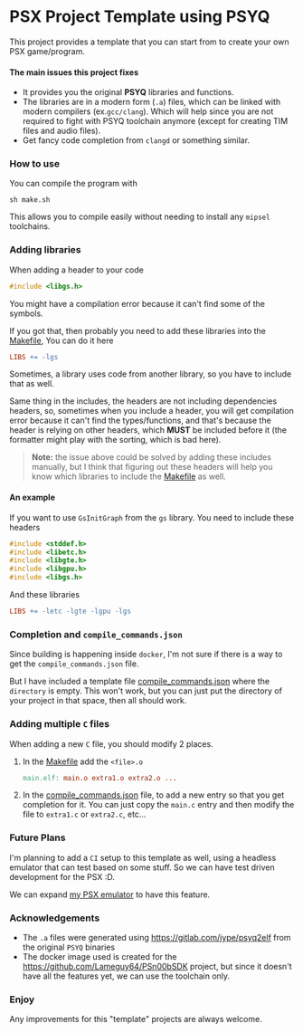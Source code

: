 # PSX Project Template using PSYQ

This project provides a template that you can start from to create your own PSX game/program.

#### The main issues this project fixes
- It provides you the original **PSYQ** libraries and functions.
- The libraries are in a modern form (`.a`) files, which can be linked with modern compilers (ex.`gcc/clang`).
  Which will help since you are not required to fight with PSYQ toolchain anymore (except for creating TIM files and audio files).
- Get fancy code completion from `clangd` or something similar.

### How to use
You can compile the program with
```
sh make.sh
```
This allows you to compile easily without needing to install any `mipsel` toolchains.

### Adding libraries
When adding a header to your code
```c
#include <libgs.h>
```
You might have a compilation error because it can't find some of the symbols.

If you got that, then probably you need to add these libraries into the [Makefile](./Makefile), You can do it here
```Makefile
LIBS += -lgs
```
Sometimes, a library uses code from another library, so you have to include that as well.

Same thing in the includes, the headers are not including dependencies headers, so, sometimes when you include a header,
you will get compilation error because it can't find the types/functions, and that's because the header is relying on other headers, which **MUST** be included before it (the formatter might play with the sorting, which is bad here).

> **Note:** the issue above could be solved by adding these includes manually, but I think that figuring out these headers will help you know which libraries to include the [Makefile](./Makefile) as well.

#### An example
If you want to use `GsInitGraph` from the `gs` library. You need to include these headers
```c
#include <stddef.h>
#include <libetc.h>
#include <libgte.h>
#include <libgpu.h>
#include <libgs.h>
```
And these libraries
```Makefile
LIBS += -letc -lgte -lgpu -lgs 
```

### Completion and `compile_commands.json`

Since building is happening inside `docker`, I'm not sure if there is a way to get the `compile_commands.json` file.

But I have included a template file [compile_commands.json](./compile_commands.json) where the `directory` is empty.
This won't work, but you can just put the directory of your project in that space, then all should work.

### Adding multiple `C` files
When adding a new `C` file, you should modify 2 places.
1) In the [Makefile](./Makefile) add the `<file>.o`
   ```Makefile
   main.elf: main.o extra1.o extra2.o ...    
   ```
2) In the [compile_commands.json](./compile_commands.json) file, to add a new entry so that you get completion for it.
   You can just copy the `main.c` entry and then modify the file to `extra1.c` or `extra2.c`, etc...

### Future Plans
I'm planning to add a `CI` setup to this template as well, using a headless emulator that can test based on some stuff. So we can have test driven development for the PSX :D.

We can expand [my PSX emulator](https://github.com/Amjad50/PSX) to have this feature.

### Acknowledgements
- The `.a` files were generated using https://gitlab.com/jype/psyq2elf from the original `PSYQ` binaries
- The docker image used is created for the https://github.com/Lameguy64/PSn00bSDK project, but since it doesn't have all the features yet, we can use the toolchain only.

### Enjoy
Any improvements for this "template" projects are always welcome.
